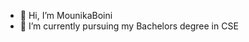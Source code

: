 - 👋 Hi, I’m MounikaBoini
- 🌱 I’m currently pursuing my Bachelors degree in CSE
 

<!---
MounikaBoini/MounikaBoini is a ✨ special ✨ repository because its `README.md` (this file) appears on your GitHub profile.
You can click the Preview link to take a look at your changes.
--->
